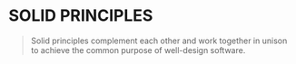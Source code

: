 # SOLID PRINCIPLES

> Solid principles complement each other and work together in unison to achieve the common purpose of well-design software.
